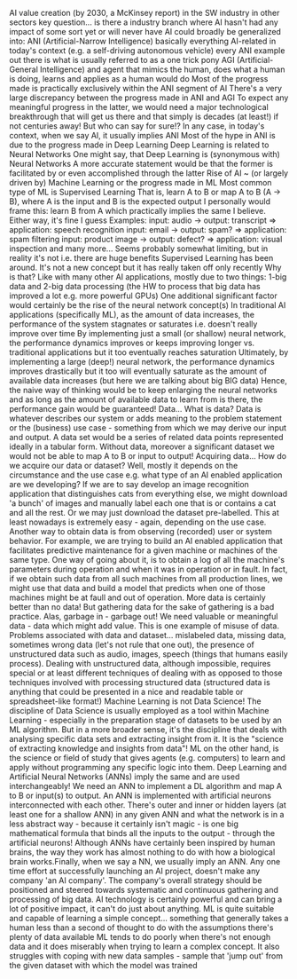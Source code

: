 AI value creation (by 2030, a McKinsey report)
in the SW industry
in other sectors
key question... is there a industry branch where AI hasn't had any impact of some sort yet or will never have
AI could broadly be generalized into:
ANI (Artificial-Narrow Intelligence)
basically everything AI-related in today's context (e.g. a self-driving autonomous vehicle)
every ANI example out there is what is usually referred to as a one trick pony
AGI (Artificial-General Intelligence)
and agent that mimics the human, does what a human is doing, learns and applies as a human would do
Most of the progress made is practically exclusively within the ANI segment of AI
There's a very large discrepancy between the progress made in ANI and AGI
To expect any meaningful progress in the latter, we would need a major technological breakthrough that will get us there and that simply is decades (at least!) if not centuries away! But who can say for sure!?
In any case, in today's context, when we say AI, it usually implies ANI
Most of the hype in ANI is due to the progress made in Deep Learning
Deep Learning is related to Neural Networks
One might say, that Deep Learning is (synonymous with) Neural Networks
A more accurate statement would be that the former is facilitated by or even accomplished through the latter
Rise of AI ~ (or largely driven by) Machine Learning or the progress made in ML
Most common type of ML is Supervised Learning
That is, learn A to B or map A to B (A -> B), where A is the input and B is the expected output
I personally would frame this: learn B from A which practically implies the same I believe. Either way, it's fine I guess
Examples:
input: audio -> output: transcript => application: speech recognition
input: email -> output: spam? => application: spam filtering
input: product image -> output: defect? => application: visual inspection
and many more...
Seems probably somewhat limiting, but in reality it's not i.e. there are huge benefits
Supervised Learning has been around. It's not a new concept but it has really taken off only recently
Why is that?
Like with many other AI applications, mostly due to two things: 1-big data and 2-big data processing (the HW to process that big data has improved a lot e.g. more powerful GPUs)
One additional significant factor would certainly be the rise of the neural network concept(s)
In traditional AI applications (specifically ML), as the amount of data increases, the performance of the system stagnates or saturates i.e. doesn't really improve over time
By implementing just a small (or shallow) neural network, the performance dynamics improves or keeps improving longer vs. traditional applications but it too eventually reaches saturation
Ultimately, by implementing a large (deep!) neural network, the performance dynamics improves drastically but it too will eventually saturate as the amount of available data increases (but here we are talking about big BIG data)
Hence, the naive way of thinking would be to keep enlarging the neural networks and as long as the amount of available data to learn from is there, the performance gain would be guaranteed!
Data... What is data? Data is whatever describes our system or adds meaning to the problem statement or the (business) use case - something from which we may derive our input and output. A data set would be a series of related data points represented ideally in a tabular form. Without data, moreover a significant dataset we would not be able to map A to B or input to output!
Acquiring data... How do we acquire our data or dataset? Well, mostly it depends on the circumstance and the use case e.g. what type of an AI enabled application are we developing? If we are to say develop an image recognition application that distinguishes cats from everything else, we might download 'a bunch' of images and manually label each one that is or contains a cat and all the rest. Or we may just download the dataset pre-labelled. This at least nowadays is extremely easy - again, depending on the use case. Another way to obtain data is from observing (recorded) user or system behavior. For example, we are trying to build an AI enabled application that facilitates predictive maintenance for a given machine or machines of the same type. One way of going about it, is to obtain a log of all the machine's parameters during operation and when it was in operation or in fault. In fact, if we obtain such data from all such machines from all production lines, we might use that data and build a model that predicts when one of those machines might be at faull and out of operation.
More data is certainly better than no data! But gathering data for the sake of gathering is a bad practice. Alas, garbage in - garbage out! We need valuable or meaningful data - data which might add value. This is one example of misuse of data.
Problems associated with data and dataset... mislabeled data, missing data, sometimes wrong data (let's not rule that one out), the presence of unstructured data such as audio, images, speech (things that humans easily process). Dealing with unstructured data, although impossible, requires special or at least different techniques of dealing with as opposed to those techniques involved with processing structured data (structured data is anything that could be presented in a nice and readable table or spreadsheet-like format!)
Machine Learning is not Data Science! The discipline of Data Science is usually employed as a tool within Machine Learning - especially in the preparation stage of datasets to be used by an ML algorithm. But in a more broader sense, it's the discipline that deals with analysing specific data sets and extracting insight from it. It is the "science of extracting knowledge and insights from data"! ML on the other hand, is the science or field of study that gives agents (e.g. computers) to learn and apply without programming any specific logic into them.
Deep Learning and Artificial Neural Networks (ANNs) imply the same and are used interchangeably! We need an ANN to implement a DL algorithm and map A to B or input(s) to output. An ANN is implemented with artificial neurons interconnected with each other. There's outer and inner or hidden layers (at least one for a shallow ANN) in any given ANN and what the network is in a less abstract way - because it certainly isn't magic - is one big mathematical formula that binds all the inputs to the output - through the artificial neurons! Although ANNs have certainly been inspired by human brains, the way they work has almost nothing to do with how a biological brain works.Finally, when we say a NN, we usually imply an ANN.
Any one time effort at successfully launching an AI project, doesn't make any company 'an AI company'. The company's overall strategy should be positioned and steered towards systematic and continuous gathering and processing of big data.
AI technology is certainly powerful and can bring a lot of positive impact, it can't do just about anything.
ML is quite suitable and capable of learning a simple concept... something that generally takes a human less than a second of thought to do with the assumptions there's plenty of data available
ML tends to do poorly when there's not enough data and it does miserably when trying to learn a complex concept. It also struggles with coping with new data samples - sample that 'jump out' from the given dataset with which the model was trained
